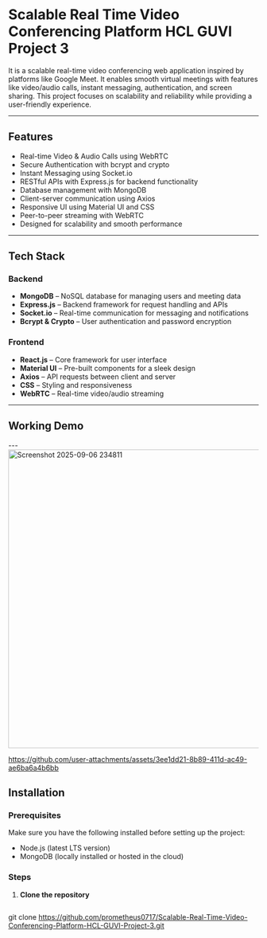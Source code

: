 # Scalable Real Time Video Conferencing Platform HCL GUVI Project 3


It is a scalable real-time video conferencing web application inspired by platforms like Google Meet. It enables smooth virtual meetings with features like video/audio calls, instant messaging, authentication, and screen sharing. This project focuses on scalability and reliability while providing a user-friendly experience.

---

## Features

- Real-time Video & Audio Calls using WebRTC  
- Secure Authentication with bcrypt and crypto  
- Instant Messaging using Socket.io  
- RESTful APIs with Express.js for backend functionality  
- Database management with MongoDB  
- Client-server communication using Axios  
- Responsive UI using Material UI and CSS  
- Peer-to-peer streaming with WebRTC  
- Designed for scalability and smooth performance  

---

## Tech Stack

### Backend
- **MongoDB** – NoSQL database for managing users and meeting data  
- **Express.js** – Backend framework for request handling and APIs  
- **Socket.io** – Real-time communication for messaging and notifications  
- **Bcrypt & Crypto** – User authentication and password encryption  

### Frontend
- **React.js** – Core framework for user interface  
- **Material UI** – Pre-built components for a sleek design  
- **Axios** – API requests between client and server  
- **CSS** – Styling and responsiveness  
- **WebRTC** – Real-time video/audio streaming  

---
## Working Demo

---<img width="1358" height="600" alt="Screenshot 2025-09-06 234811" src="https://github.com/user-attachments/assets/528dec76-32e1-4007-95fd-bb22d8a4263d" />

https://github.com/user-attachments/assets/3ee1dd21-8b89-411d-ac49-ae6ba6a4b6bb


## Installation

### Prerequisites  
Make sure you have the following installed before setting up the project:

- Node.js (latest LTS version)  
- MongoDB (locally installed or hosted in the cloud)

### Steps

1. **Clone the repository**

   ```bash
  git clone https://github.com/prometheus0717/Scalable-Real-Time-Video-Conferencing-Platform-HCL-GUVI-Project-3.git


